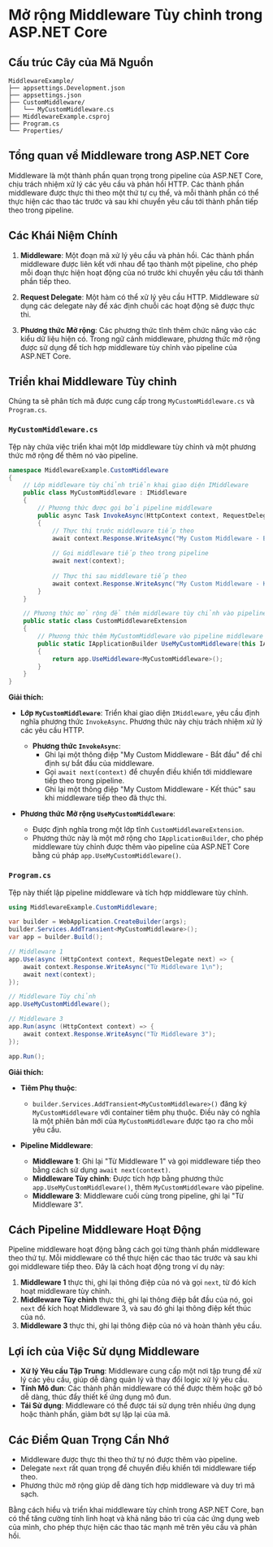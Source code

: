 
# Mở rộng Middleware Tùy chỉnh trong ASP.NET Core

## Cấu trúc Cây của Mã Nguồn

```
MiddlewareExample/
├── appsettings.Development.json
├── appsettings.json
├── CustomMiddleware/
│   └── MyCustomMiddleware.cs
├── MiddlewareExample.csproj
├── Program.cs
└── Properties/
```

## Tổng quan về Middleware trong ASP.NET Core

Middleware là một thành phần quan trọng trong pipeline của ASP.NET Core, chịu trách nhiệm xử lý các yêu cầu và phản hồi HTTP. Các thành phần middleware được thực thi theo một thứ tự cụ thể, và mỗi thành phần có thể thực hiện các thao tác trước và sau khi chuyển yêu cầu tới thành phần tiếp theo trong pipeline.

## Các Khái Niệm Chính

1. **Middleware**: Một đoạn mã xử lý yêu cầu và phản hồi. Các thành phần middleware được liên kết với nhau để tạo thành một pipeline, cho phép mỗi đoạn thực hiện hoạt động của nó trước khi chuyển yêu cầu tới thành phần tiếp theo.

2. **Request Delegate**: Một hàm có thể xử lý yêu cầu HTTP. Middleware sử dụng các delegate này để xác định chuỗi các hoạt động sẽ được thực thi.

3. **Phương thức Mở rộng**: Các phương thức tĩnh thêm chức năng vào các kiểu dữ liệu hiện có. Trong ngữ cảnh middleware, phương thức mở rộng được sử dụng để tích hợp middleware tùy chỉnh vào pipeline của ASP.NET Core.

## Triển khai Middleware Tùy chỉnh

Chúng ta sẽ phân tích mã được cung cấp trong `MyCustomMiddleware.cs` và `Program.cs`.

### `MyCustomMiddleware.cs`

Tệp này chứa việc triển khai một lớp middleware tùy chỉnh và một phương thức mở rộng để thêm nó vào pipeline.

```csharp
namespace MiddlewareExample.CustomMiddleware
{
    // Lớp middleware tùy chỉnh triển khai giao diện IMiddleware
    public class MyCustomMiddleware : IMiddleware
    {
        // Phương thức được gọi bởi pipeline middleware
        public async Task InvokeAsync(HttpContext context, RequestDelegate next)
        {
            // Thực thi trước middleware tiếp theo
            await context.Response.WriteAsync("My Custom Middleware - Bắt đầu\n");
            
            // Gọi middleware tiếp theo trong pipeline
            await next(context);
            
            // Thực thi sau middleware tiếp theo
            await context.Response.WriteAsync("My Custom Middleware - Kết thúc\n");
        }
    }

    // Phương thức mở rộng để thêm middleware tùy chỉnh vào pipeline
    public static class CustomMiddlewareExtension
    {
        // Phương thức thêm MyCustomMiddleware vào pipeline middleware của ứng dụng
        public static IApplicationBuilder UseMyCustomMiddleware(this IApplicationBuilder app)
        {
            return app.UseMiddleware<MyCustomMiddleware>();
        }
    }
}
```

**Giải thích:**

- **Lớp `MyCustomMiddleware`**: Triển khai giao diện `IMiddleware`, yêu cầu định nghĩa phương thức `InvokeAsync`. Phương thức này chịu trách nhiệm xử lý các yêu cầu HTTP.
  - **Phương thức `InvokeAsync`**: 
    - Ghi lại một thông điệp "My Custom Middleware - Bắt đầu" để chỉ định sự bắt đầu của middleware.
    - Gọi `await next(context)` để chuyển điều khiển tới middleware tiếp theo trong pipeline.
    - Ghi lại một thông điệp "My Custom Middleware - Kết thúc" sau khi middleware tiếp theo đã thực thi.

- **Phương thức Mở rộng `UseMyCustomMiddleware`**:
  - Được định nghĩa trong một lớp tĩnh `CustomMiddlewareExtension`.
  - Phương thức này là một mở rộng cho `IApplicationBuilder`, cho phép middleware tùy chỉnh được thêm vào pipeline của ASP.NET Core bằng cú pháp `app.UseMyCustomMiddleware()`.

### `Program.cs`

Tệp này thiết lập pipeline middleware và tích hợp middleware tùy chỉnh.

```csharp
using MiddlewareExample.CustomMiddleware;

var builder = WebApplication.CreateBuilder(args);
builder.Services.AddTransient<MyCustomMiddleware>();
var app = builder.Build();

// Middleware 1
app.Use(async (HttpContext context, RequestDelegate next) => {
    await context.Response.WriteAsync("Từ Middleware 1\n");
    await next(context);
});

// Middleware Tùy chỉnh
app.UseMyCustomMiddleware();

// Middleware 3
app.Run(async (HttpContext context) => {
    await context.Response.WriteAsync("Từ Middleware 3");
});

app.Run();
```

**Giải thích:**

- **Tiêm Phụ thuộc**: 
  - `builder.Services.AddTransient<MyCustomMiddleware>()` đăng ký `MyCustomMiddleware` với container tiêm phụ thuộc. Điều này có nghĩa là một phiên bản mới của `MyCustomMiddleware` được tạo ra cho mỗi yêu cầu.

- **Pipeline Middleware**:
  - **Middleware 1**: Ghi lại "Từ Middleware 1" và gọi middleware tiếp theo bằng cách sử dụng `await next(context)`.
  - **Middleware Tùy chỉnh**: Được tích hợp bằng phương thức `app.UseMyCustomMiddleware()`, thêm `MyCustomMiddleware` vào pipeline.
  - **Middleware 3**: Middleware cuối cùng trong pipeline, ghi lại "Từ Middleware 3".

## Cách Pipeline Middleware Hoạt Động

Pipeline middleware hoạt động bằng cách gọi từng thành phần middleware theo thứ tự. Mỗi middleware có thể thực hiện các thao tác trước và sau khi gọi middleware tiếp theo. Đây là cách hoạt động trong ví dụ này:

1. **Middleware 1** thực thi, ghi lại thông điệp của nó và gọi `next`, từ đó kích hoạt middleware tùy chỉnh.
2. **Middleware Tùy chỉnh** thực thi, ghi lại thông điệp bắt đầu của nó, gọi `next` để kích hoạt Middleware 3, và sau đó ghi lại thông điệp kết thúc của nó.
3. **Middleware 3** thực thi, ghi lại thông điệp của nó và hoàn thành yêu cầu.

## Lợi ích của Việc Sử dụng Middleware

- **Xử lý Yêu cầu Tập Trung**: Middleware cung cấp một nơi tập trung để xử lý các yêu cầu, giúp dễ dàng quản lý và thay đổi logic xử lý yêu cầu.
- **Tính Mô đun**: Các thành phần middleware có thể được thêm hoặc gỡ bỏ dễ dàng, thúc đẩy thiết kế ứng dụng mô đun.
- **Tái Sử dụng**: Middleware có thể được tái sử dụng trên nhiều ứng dụng hoặc thành phần, giảm bớt sự lặp lại của mã.

## Các Điểm Quan Trọng Cần Nhớ

- Middleware được thực thi theo thứ tự nó được thêm vào pipeline.
- Delegate `next` rất quan trọng để chuyển điều khiển tới middleware tiếp theo.
- Phương thức mở rộng giúp dễ dàng tích hợp middleware và duy trì mã sạch.

Bằng cách hiểu và triển khai middleware tùy chỉnh trong ASP.NET Core, bạn có thể tăng cường tính linh hoạt và khả năng bảo trì của các ứng dụng web của mình, cho phép thực hiện các thao tác mạnh mẽ trên yêu cầu và phản hồi.
